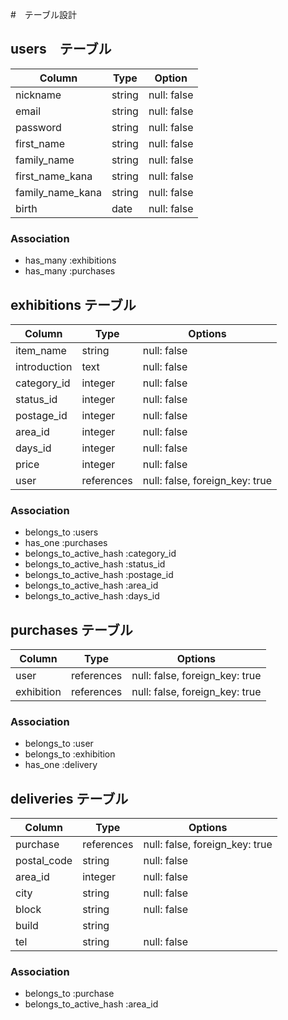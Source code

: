 #　テーブル設計

## users　テーブル

| Column           | Type    | Option      |
| ---------------- | ------- | ----------- |
| nickname         | string  | null: false |
| email            | string  | null: false |
| password         | string  | null: false |
| first_name       | string  | null: false |
| family_name      | string  | null: false |
| first_name_kana  | string  | null: false |
| family_name_kana | string  | null: false |
| birth            | date    | null: false |

### Association

- has_many :exhibitions
- has_many :purchases

## exhibitions テーブル

| Column       | Type       | Options                        |
| ------------ | ---------- | ------------------------------ |
| item_name    | string     | null: false                    |
| introduction | text       | null: false                    |
| category_id  | integer    | null: false                    |
| status_id    | integer    | null: false                    |
| postage_id   | integer    | null: false                    |
| area_id      | integer    | null: false                    |
| days_id      | integer    | null: false                    |
| price        | integer    | null: false                    |
| user         | references | null: false, foreign_key: true |

### Association

- belongs_to :users
- has_one :purchases
- belongs_to_active_hash :category_id
- belongs_to_active_hash :status_id
- belongs_to_active_hash :postage_id
- belongs_to_active_hash :area_id
- belongs_to_active_hash :days_id

## purchases テーブル

| Column       | Type       | Options                        |
| ------------ | ---------- | ------------------------------ |
| user         | references | null: false, foreign_key: true |
| exhibition   | references | null: false, foreign_key: true |

### Association

- belongs_to :user
- belongs_to :exhibition
- has_one :delivery


## deliveries テーブル

| Column         | Type       | Options                        |
| -------------- | ---------- | ------------------------------ |
| purchase       | references | null: false, foreign_key: true |
| postal_code    | string     | null: false                    |
| area_id        | integer    | null: false                    |
| city           | string     | null: false                    |
| block          | string     | null: false                    |
| build          | string     |                                |
| tel            | string     | null: false                    |


### Association

- belongs_to :purchase
- belongs_to_active_hash :area_id
